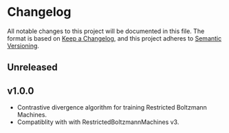 # Changelog

All notable changes to this project will be documented in this file. The format is based on [Keep a Changelog](https://keepachangelog.com/en/1.0.0/), and this project adheres to [Semantic Versioning](https://semver.org/spec/v2.0.0.html).

## Unreleased

## v1.0.0

- Contrastive divergence algorithm for training Restricted Boltzmann Machines.
- Compatiblity with with RestrictedBoltzmannMachines v3.
